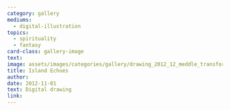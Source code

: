 ```yaml
---
category: gallery
mediums:
  - digital-illustration
topics:
  - spirituality
  - fantasy
card-class: gallery-image
text:
image: assets/images/categories/gallery/drawing_2012_12_meddle_transformation.png
title: Island Echoes
author:
date: 2012-11-01
text: Digital drawing
link:
---
```

